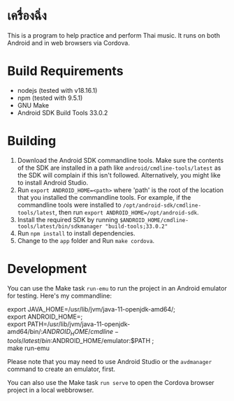 # เครื่องฉิ่ง

This is a program to help practice and perform Thai music. It runs on both Android and in web browsers via Cordova.

# Build Requirements

* nodejs (tested with v18.16.1)
* npm (tested with 9.5.1)
* GNU Make
* Android SDK Build Tools 33.0.2

# Building

1. Download the Android SDK commandline tools. Make sure the contents of the SDK are installed in a path like `android/cmdline-tools/latest` as the SDK will complain if this isn't followed. Alternatively, you might like to install Android Studio.
1. Run `export ANDROID_HOME=<path>` where 'path' is the root of the location that you installed the commandline tools. For example, if the commandline tools were installed to `/opt/android-sdk/cmdline-tools/latest`, then run `export ANDROID_HOME=/opt/android-sdk`.
1. Install the required SDK by running `$ANDROID_HOME/cmdline-tools/latest/bin/sdkmanager "build-tools;33.0.2"`
1. Run `npm install` to install dependencies.
1. Change to the `app` folder and Run `make cordova`.

# Development

You can use the Make task `run-emu` to run the project in an Android emulator for testing. Here's my commandline:

  export JAVA_HOME=/usr/lib/jvm/java-11-openjdk-amd64/; \
  export ANDROID_HOME=<your android sdk path>; \
  export PATH=/usr/lib/jvm/java-11-openjdk-amd64/bin/:$ANDROID_HOME/cmdline-tools/latest/bin:$ANDROID_HOME/emulator:$PATH ; \
  make run-emu

Please note that you may need to use Android Studio or the `avdmanager` command to create an emulator, first.

You can also use the Make task `run serve` to open the Cordova browser project in a local webbrowser.
